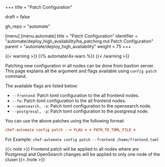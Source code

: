 +++
title = "Patch Configuration"

draft = false

gh_repo = "automate"

[menu]
  [menu.automate]
    title = "Patch Configuration"
    identifier = "automate/deploy_high_availability/ha_patching.md Patch Configuration"
    parent = "automate/deploy_high_availability"
    weight = 75
+++

{{< warning >}}
{{% automate/4x-warn %}}
{{< /warning >}}

Patching new configuration in all nodes can be done from bastion server. This page explains all the argument and flags available using `config patch` command.

The available flags are listed below:

-   `--frontend`: Patch toml configuration to the all frontend nodes.
-   `--fe`: Patch toml configuration to the all frontend nodes.
-   `--opensearch, -o`: Patch toml configuration to the opensearch node.
-   `--postgresql, -p`: Patch toml configuration to the postgresql node.

You can use the above patches using the following format:

```toml
chef-automate config patch --< FLAG > < PATH_TO_TOML_FILE >
```

For Example: `chef-automate config patch --frontend /home/frontend.toml`

{{< note >}} Frontend patch will be applied to all nodes where are Postgresql and OpenSearch changes will be applied to only one node of the cluser.{{< /note >}}
